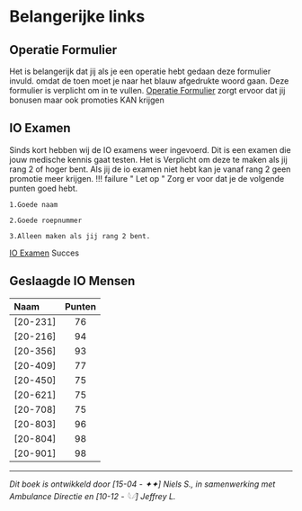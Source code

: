# Belangerijke links

## Operatie Formulier
Het is belangerijk dat jij als je een operatie hebt gedaan deze formulier invuld. omdat de toen moet je naar het blauw afgedrukte woord gaan. Deze formulier is verplicht om in te vullen. 
[Operatie Formulier][example] zorgt ervoor dat jij bonusen maar ook promoties KAN krijgen

  [example]: https://forms.gle/nGZwYHuwXyBSnxpx9 "Formulier"

## IO Examen
Sinds kort hebben wij de IO examens weer ingevoerd.
Dit is een examen die jouw medische kennis gaat testen.
Het is Verplicht om deze te maken als jij rang 2 of hoger bent.
Als jij de io examen niet hebt kan je vanaf rang 2 geen promotie meer krijgen.
!!! failure " Let op "
    Zorg er voor dat je de volgende punten goed hebt. 

    1.Goede naam 

    2.Goede roepnummer

    3.Alleen maken als jij rang 2 bent. 
[IO Examen][example] Succes

  [example]: https://forms.gle/Ej4sWkTFZZd2QiDa6 "Examen"

    
## Geslaagde IO Mensen
| Naam | Punten |
|:--------------------|:---------------:|
| [20-231] | 76 |
| [20-216] | 94 |
| [20-356] | 93 |
| [20-409] | 77 |
| [20-450] | 75 |
| [20-621] | 75 |
| [20-708] | 75 |
| [20-803] | 96 |
| [20-804] | 98 |
| [20-901] | 98 |


---------------------

*Dit boek is ontwikkeld door [15-04 - ✦✦] Niels S., in samenwerking met Ambulance Directie en [10-12 - 𓆩𓆪] Jeffrey L.*